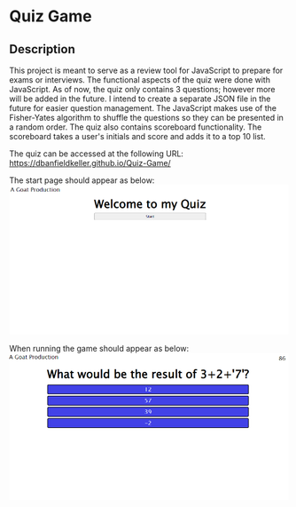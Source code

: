 # Quiz Game

## Description
This project is meant to serve as a review tool for JavaScript to prepare for exams or interviews. The functional aspects of the quiz were done with JavaScript. As of now, the quiz only contains 3 questions; however more will be added in the future. I intend to create a separate JSON file in the future for easier question management. The JavaScript makes use of the Fisher-Yates algorithm to shuffle the questions so they can be presented in a random order.
The quiz also contains scoreboard functionality. The scoreboard takes a user's initials and score and adds it to a top 10 list.

The quiz can be accessed at the following URL: https://dbanfieldkeller.github.io/Quiz-Game/

The start page should appear as below:
![Start Page](assets/images/screenshot1.PNG)

When running the game should appear as below:
![Gameplay](assets/images/screenshot2.PNG)